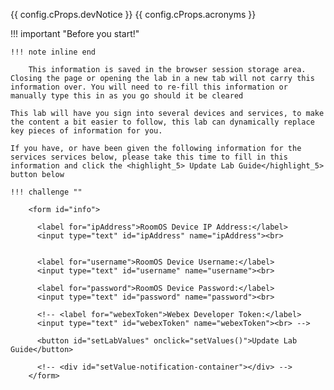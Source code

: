 {{ config.cProps.devNotice }}
{{ config.cProps.acronyms }}

!!! important "Before you start!"

    !!! note inline end

        This information is saved in the browser session storage area. Closing the page or opening the lab in a new tab will not carry this information over. You will need to re-fill this information or manually type this in as you go should it be cleared

    This lab will have you sign into several devices and services, to make the content a bit easier to follow, this lab can dynamically replace key pieces of information for you.

    If you have, or have been given the following information for the services services below, please take this time to fill in this information and click the <highlight_5> Update Lab Guide</highlight_5> button below

    !!! challenge ""

        <form id="info">

          <label for="ipAddress">RoomOS Device IP Address:</label>
          <input type="text" id="ipAddress" name="ipAddress"><br>
          

          <label for="username">RoomOS Device Username:</label>
          <input type="text" id="username" name="username"><br>

          <label for="password">RoomOS Device Password:</label>
          <input type="text" id="password" name="password"><br>

          <!-- <label for="webexToken">Webex Developer Token:</label>
          <input type="text" id="webexToken" name="webexToken"><br> -->

          <button id="setLabValues" onclick="setValues()">Update Lab Guide</button>

          <!-- <div id="setValue-notification-container"></div> -->
        </form>
